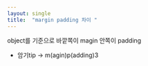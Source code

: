```yaml
---
layout: single
title:  "margin padding 차이 "
---
```


object를 기준으로 
바깥쪽이 magin
안쪽이 padding

- 암기tip -> m(agin)p(adding)3 
